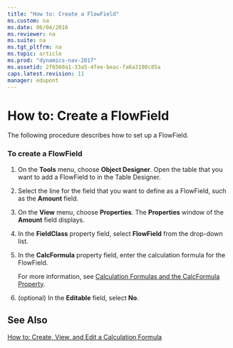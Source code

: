```yaml
---
title: "How to: Create a FlowField"
ms.custom: na
ms.date: 06/04/2016
ms.reviewer: na
ms.suite: na
ms.tgt_pltfrm: na
ms.topic: article
ms.prod: "dynamics-nav-2017"
ms.assetid: 2f6560a1-33a5-4fee-beac-fa6a3100c85a
caps.latest.revision: 11
manager: edupont
---
```

# How to: Create a FlowField
The following procedure describes how to set up a FlowField.  
  
### To create a FlowField  
  
1.  On the **Tools** menu, choose **Object Designer**. Open the table that you want to add a FlowField to in the Table Designer.  
  
2.  Select the line for the field that you want to define as a FlowField, such as the **Amount** field.  
  
3.  On the **View** menu, choose **Properties**. The **Properties** window of the **Amount** field displays.  
  
4.  In the **FieldClass** property field, select **FlowField** from the drop-down list.  
  
5.  In the **CalcFormula** property field, enter the calculation formula for the FlowField.  
  
     For more information, see [Calculation Formulas and the CalcFormula Property](Calculation-Formulas-and-the-CalcFormula-Property.md).  
  
6.  \(optional\) In the **Editable** field, select **No**.  
  
## See Also  
 [How to: Create, View, and Edit a Calculation Formula](How-to--Create--View--and-Edit-a-Calculation-Formula.md)